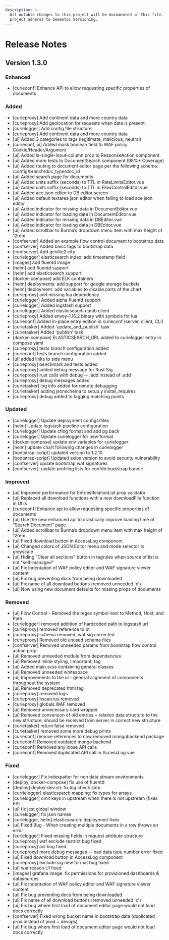 ```yaml
---
description: >-
  All notable changes to this project will be documented in this file. This
  project adheres to Semantic Versioning.
---
```


# Release Notes

## Version 1.3.0

### Enhanced

* \[curieconf\] Enhance API to allow requesting specific properties of documents

### Added

* \[curieproxy\] Add continent data and more country data
* \[curieproxy\] Add geolocation for requests when data is present
* \[curielogger\] Add config file structure
* \[curieproxy\] Add continent data and more country data
* \[ui\] Added 3 categories to tags \(legitimate, malicious, neutral\)
* \[curieconf, ui\] Added mask boolean field to WAF policy Cookie/Header/Argument
* \[ui\] Added is-single-input-column prop to ResponseAction component
* \[ui\] Added more tests to DocumentSearch component \(98%+ Coverage\)
* \[ui\] Added routing to document editor page per the following schema: /config/branch/doc\_type/doc\_id
* \[ui\] Added search page for documents
* \[ui\] Added units suffix \(seconds\) to TTL in RateLimitsEditor.vue
* \[ui\] Added units suffix \(seconds\) to TTL in FlowControlEditor.vue
* \[ui\] Added ace json editor to DB editor screen
* \[ui\] Added default textarea json editor when failing to load ace json editor
* \[ui\] Added indicator for missing data in DocumentEditor.vue
* \[ui\] Added indicator for loading data in DocumentEditor.vue
* \[ui\] Added indicator for missing data in DBEditor.vue
* \[ui\] Added indicator for loading data in DBEditor.vue
* \[ui\] Added scrollbar to Burma’s dropdown menu item with max height of 12rem
* \[confserver\] Added an example flow control document to bootstrap data
* \[confserver\] Added basic tags to bootstrap data
* \[confserver\] Add geolite2 city
* \[curielogger\] elasticsearch index: add timestamp field
* \[images\] add fluentd image
* \[helm\] add fluentd support
* \[helm\] add elasticsearch support
* \[docker-compose\] add ELK containers
* \[helm\] deployments: add support for google storage buckets
* \[helm\] deployment: add variables to disable parts of the chart
* \[curieproxy\] add missing lua dependency
* \[curielogger\] Added alpha fluentd support
* \[curielogger\] Added logstash support
* \[curielogger\] Added elasticsearch dumb client
* \[curieproxy\] Added envoy-1.16.2 binary with symbols for lua
* \[curieconf\] Added in-place entry edition in curieconf \(server, client, CLI\)
* \[curietasker\] Added 'update\_and\_publish' task
* \[curietasker\] Added 'publish' task
* \[docker-compose\] ELASTICSEARCH\_URL added to curielogger entry in compose yaml
* \[curieproxy\] tests branch configuration added
* \[curieconf\] tests branch configuration added
* \[ui\] added links to side menu
* \[curieproxy\] benchmark and tests added
* \[curieproxy\] added debug message for Rust Sig
* \[curieproxy\] rust calls with debug -- :add instead of .add
* \[curieproxy\] debug messages added
* \[curietasker\] log info added for remote debugging
* \[curietasker\] adding jsonschema to setup.y install\_requires
* \[curieproxy\] debug added to tagging matching points

### Updated

* \[curielogger\] Update deployment configs/files
* \[helm\] Update logstash pipeline configuration
* \[curielogger\] Update cflog format and add pg back
* \[curielogger\] Update curielogger for new format
* \[docker-compose\] update env variables for curielogger
* \[helm\] update chart following changes in curielogger
* \[bootstrap-script\] updated version to 1.2.10
* \[bootstrap-script\] Updated axios version to avoid security vulnerability
* \[confserver\] update bootstrap waf signatures
* \[confserver\]: update profiling lists for confdb bootstrap bundle

### Improved

* \[ui\] Improved performance for EntriesRelationList prop validator
* \[ui\] Replaced all download functions with a new downloadFile function in Utils
* \[curieconf\] Enhance api to allow requesting specific properties of documents
* \[ui\] Use the new enhanced api to drastically improve loading time of “Search Document” page
* \[ui\] Added scrollbar to Burma’s dropdown menu item with max height of 12rem
* \[ui\] Fixed download button in AccessLog component
* \[ui\] Changed colors of JSON Editor menu and mode selector to greyscale
* \[ui\] Hiding "Clear all sections" button in tagrules when source of list is not "self-managed"
* \[ui\] Fix indentation of WAF policy editor and WAF signature viewer content
* \[ui\] Fix bug preventing docs from being downloaded
* \[ui\] Fix name of all download buttons \(removed unneeded 'x'\)
* \[ui\] Now using new document defaults for missing props of documents

### Removed

* \[ui\] Flow Control - Removed the regex symbol next to Method, Host, and Path
* \[curielogger\] removed addition of hardcoded path to logstash url
* \[curieproxy\] removed reference to bt
* \[curieproxy\] schema removed, waf sig corrected
* \[curieproxy\] Removed old unused schema files
* \[confserver\] Removed unneeded params from bootstrap flow control action prop
* \[ui\] Removed unneeded module from dependencies
* \[ui\] Removed inline styling, !important, tag
* \[ui\] Added main.scss containing general classes
* \[ui\] Removed unneeded whitespace
* \[ui\] Improvements to the ui - general alignment of components throughout the system
* \[ui\] Removed deprecated html tag
* \[curieproxy\] removed logs
* \[curieproxy\] hscan.lus removed
* \[curieproxy\] globals.WAF removed
* \[ui\] Removed unnecessary card wrapper
* \[ui\] Removed conversion of old entries + relation data structure to the new structure, should be received from server in correct new structure
* \[curietasker\] return false removed
* \[curietasker\] removed some more debug prints
* \[curieconf\] remove references to now removed mongobackend package
* \[curieconf\] Removed outdated mongo backend
* \[curieconf\] Removed any loose API calls
* \[curieconf\] Removed duplicated API call in AccessLog.vue

### Fixed

* \[curielogger\] Fix indexpatter for non data stream environments
* \[deploy, docker-compose\] fix use of fluentd
* \[deploy\] deploy-dev.sh: fix log check step
* \[currielogger\] elasticsearch mapping: fix types for arrays
* \[curielogger\] omit keys in upstream when there is not upstream \(fixes ES\)
* \[ui\] fix jest global window
* \[curielogger\] fix json names
* \[curielogger, helm\] elasticsearch: deployment fixes
* \[ui\] Fixed Bug - When creating multiple documents in a row throws an error
* \[curielogger\] Fixed missing fields in request attribute structure
* \[curieproxy\] waf exclude restrict bug fixed
* \[curieproxy\] acl bug fixed
* \[curieproxy\] more debug messages -- bad data type number error fixed
* \[ui\] Fixed download button in AccessLog component
* \[curieproxy\] exclude sig new format bug fixed
* \[ui\] waf reason UI fixed
* \[images\] grafana image: fix permissions for provisioned dashboards & datasources
* \[ui\] Fix indentation of WAF policy editor and WAF signature viewer content
* \[ui\] Fix bug preventing docs from being downloaded
* \[ui\] Fix name of all download buttons \(removed unneeded 'x'\)
* \[ui\] Fix bug where first load of document editor page would not load docs correctly
* \[confserver\] Fixed wrong bucket name in bootstrap data \(duplicated prod instead of prod + devops\)
* \[ui\] Fix bug where first load of document editor page would not load docs correctly

